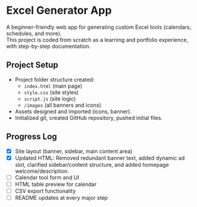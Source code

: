 # Excel Generator App

A beginner-friendly web app for generating custom Excel tools (calendars, schedules, and more).  
This project is coded from scratch as a learning and portfolio experience, with step-by-step documentation.

## Project Setup

- Project folder structure created:
  - `index.html` (main page)
  - `style.css` (site styles)
  - `script.js` (site logic)
  - `/images` (all banners and icons)
- Assets designed and imported (icons, banner).
- Initialized git, created GitHub repository, pushed initial files.

## Progress Log

- [X] Site layout (banner, sidebar, main content area)
- [x] Updated HTML: Removed redundant banner text, added dynamic ad slot, clarified sidebar/content structure, and added homepage welcome/description.
- [ ] Calendar tool form and UI
- [ ] HTML table preview for calendar
- [ ] CSV export functionality
- [ ] README updates at every major step
